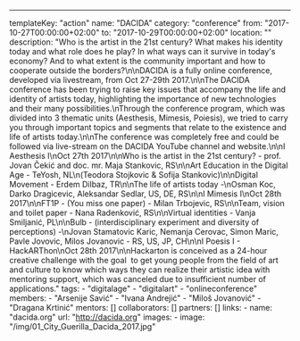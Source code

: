 ---
  templateKey: "action"
  name: "DACIDA"
  category: "conference"
  from: "2017-10-27T00:00:00+02:00"
  to: "2017-10-29T00:00:00+02:00"
  location: ""
  description: "Who is the artist in the 21st century? What makes his identity today and what role does he play? In what ways can it survive in today's economy? And to what extent is the community important and how to cooperate outside the borders?\n\nDACIDA is a fully online conference, developed via livestream, from Oct 27-29th 2017.\n\nThe DACIDA conference has been trying to raise key issues that accompany the life and identity of artists today, highlighting the importance of new technologies and their many possibilities.\nThrough the conference program, which was divided into 3 thematic units (Aesthesis, Mimesis, Poiesis), we tried to carry you through important topics and segments that relate to the existence and life of artists today.\n\nThe conference was completely free and could be followed via live-stream on the DACIDA YouTube channel and website.\n\nI Aesthesis I\nOct 27th 2017\n\nWho is the artist in the 21st century? - prof. Jovan Čekić and doc. mr. Maja Stankovic, RS\n\nArt Education in the Digital Age - TeYosh, NL\n(Teodora Stojkovic & Sofija Stankovic)\n\nDigital Movement - Erdem Dilbaz, TR\n\nThe life of artists today -\nOsman Koc, Darko Dragicevic, Aleksandar Sedlar, US, DE, RS\n\nI Mimesis I\nOct 28th 2017\n\nFT1P - (You miss one paper) - Milan Trbojevic, RS\n\nTeam, vision and toilet paper - Nana Radenković, RS\n\nVirtual identities - Vanja Smiljanić, PL\n\nBulb - (interdisciplinary experiment and diversity of perceptions) -\nJovan Stamatovic Karic, Nemanja Cerovac, Simon Maric, Pavle Jovovic, Milos Jovanovic - RS, US, JP, CH\n\nI Poesis I - HackARThon\nOct 28th 2017\n\nHackarton is conceived as a 24-hour creative challenge with the goal  to get young people from the field of art and culture to know which ways they can realize their artistic idea with mentoring support, which was canceled due to insufficient number of applications."
  tags: 
    - "digitalage"
    - "digitalart"
    - "onlineconference"
  members: 
    - "Arsenije Savić"
    - "Ivana Andrejić"
    - "Miloš Jovanović"
    - "Dragana Krtinić"
  mentors: []
  collaborators: []
  partners: []
  links: 
    - 
      name: "dacida.org"
      url: "http://dacida.org"
  images: 
    - 
      image: "/img/01_City_Guerilla_Dacida_2017.jpg"
